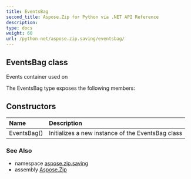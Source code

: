 ```yaml
---
title: EventsBag
second_title: Aspose.Zip for Python via .NET API Reference
description: 
type: docs
weight: 60
url: /python-net/aspose.zip.saving/eventsbag/
---
```


## EventsBag class

Events container used on

The EventsBag type exposes the following members:
## Constructors
| Name | Description |
| :- | :- |
|EventsBag()|Initializes a new instance of the EventsBag class|

### See Also

* namespace [aspose.zip.saving](/zip/python-net/aspose.zip.saving/)
* assembly [Aspose.Zip](/zip/python-net/)

